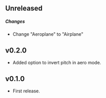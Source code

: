 ## Unreleased
##### Changes
- Change "Aeroplane" to "Airplane"

## v0.2.0
- Added option to invert pitch in aero mode.

## v0.1.0
- First release.

